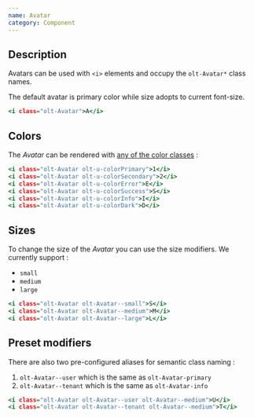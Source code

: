 ```yaml
---
name: Avatar
category: Component
---
```


## Description

Avatars can be used with `<i>` elements and occupy the `olt-Avatar*` class
names.

The default avatar is primary color while size adopts to current font-size.

```avatar.html
<i class="olt-Avatar">A</i>
```

## Colors

The *Avatar* can be rendered with
[any of the color classes](/#color) :

```colors.html
<i class="olt-Avatar olt-u-colorPrimary">1</i>
<i class="olt-Avatar olt-u-colorSecondary">2</i>
<i class="olt-Avatar olt-u-colorError">E</i>
<i class="olt-Avatar olt-u-colorSuccess">S</i>
<i class="olt-Avatar olt-u-colorInfo">I</i>
<i class="olt-Avatar olt-u-colorDark">D</i>
```

## Sizes

To change the size of the *Avatar* you can use the size modifiers. We currently
support :

- `small`
- `medium`
- `large`

```sizes.html
<i class="olt-Avatar olt-Avatar--small">S</i>
<i class="olt-Avatar olt-Avatar--medium">M</i>
<i class="olt-Avatar olt-Avatar--large">L</i>
```

## Preset modifiers

There are also two pre-configured aliases for semantic class naming :

1. `olt-Avatar--user` which is the same as `olt-Avatar-primary`
2. `olt-Avatar--tenant` which is the same as `olt-Avatar-info`

```presets.html
<i class="olt-Avatar olt-Avatar--user olt-Avatar--medium">U</i>
<i class="olt-Avatar olt-Avatar--tenant olt-Avatar--medium">T</i>
```
